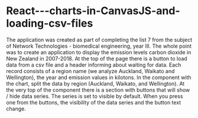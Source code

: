 # React---charts-in-CanvasJS-and-loading-csv-files
The application was created as part of completing the list 7 from the subject of Network Technologies - biomedical engineering, year III. 
The whole point was to create an application to display the emission levels carbon dioxide in New Zealand in 2007-2018. At the top of the page there is a button to load data from a csv file and a header informing about waiting for data. Each record consists of a region name (we analyze Auckland, Waikato and Wellington), the year and emission values in kilotons. In the component with the chart, split the data by region (Auckland, Waikato, and Wellington). At the very top of the component there is a section with buttons that will show / hide data series. The series is set to visible by default. When you press one from the buttons, the visibility of the data series and the button text change.
